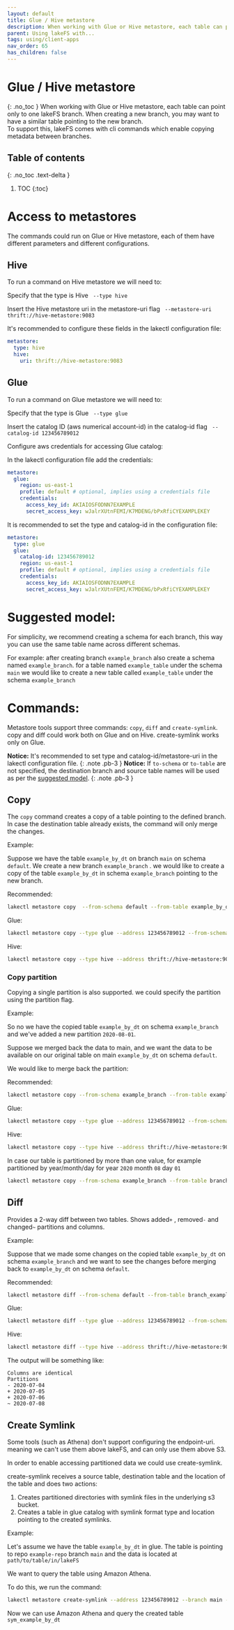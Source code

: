 ```yaml
---
layout: default
title: Glue / Hive metastore 
description: When working with Glue or Hive metastore, each table can point only to one lakeFS branch. 
parent: Using lakeFS with...
tags: using/client-apps
nav_order: 65
has_children: false
---
```


# Glue / Hive metastore 
{: .no_toc }
When working with Glue or Hive metastore, each table can point only to one lakeFS branch.
When creating a new branch, you may want to have a similar table pointing to the new branch.  
To support this, lakeFS comes with cli commands which enable copying metadata between branches.


## Table of contents
{: .no_toc .text-delta }

1. TOC
{:toc}



# Access to metastores
The commands could run on Glue or Hive metastore, each of them have different parameters and different configurations.
## Hive
To run a command on Hive metastore we will need to:

Specify that the type is Hive ``` --type hive```

Insert the Hive metastore uri in the metastore-uri flag ``` --metastore-uri thrift://hive-metastore:9083```

It's recommended to configure these fields in the lakectl configuration file:

``` yaml
metastore:
  type: hive
  hive:
    uri: thrift://hive-metastore:9083
```



## Glue
To run a command on Glue metastore we will need to:

Specify that the type is Glue ``` --type glue```

Insert the catalog ID (aws numerical account-id) in the catalog-id flag ``` --catalog-id 123456789012```

Configure aws credentials for accessing Glue catalog:

In the lakectl configuration file add the credentials:

``` yaml
metastore:
  glue:
    region: us-east-1
    profile: default # optional, implies using a credentials file
    credentials:
      access_key_id: AKIAIOSFODNN7EXAMPLE
      secret_access_key: wJalrXUtnFEMI/K7MDENG/bPxRfiCYEXAMPLEKEY
```

It is recommended to set the type and catalog-id in the configuration file:

``` yaml
metastore:
  type: glue
  glue:
    catalog-id: 123456789012
    region: us-east-1
    profile: default # optional, implies using a credentials file
    credentials:
      access_key_id: AKIAIOSFODNN7EXAMPLE
      secret_access_key: wJalrXUtnFEMI/K7MDENG/bPxRfiCYEXAMPLEKEY
```

# Suggested model:
For simplicity, we recommend creating a schema for each branch, this way you can use the same table name across different schemas.

For example:
after creating branch `example_branch` also create a schema named `example_branch`.
for a table named `example_table` under the schema `main` we would like to create a new table called `example_table` under the schema `example_branch`  
 

# Commands:
Metastore tools support three commands: ```copy```, ```diff``` and ```create-symlink```.
copy and diff could work both on Glue and on Hive.
create-symlink works only on Glue.

**Notice:** It's recommended to set type and catalog-id/metastore-uri in the lakectl configuration file.
{: .note .pb-3 }
**Notice:** If `to-schema` or `to-table` are not specified, the destination branch and source table names will be used as per the [suggested model](#suggested-model).
{: .note .pb-3 }


## Copy
The `copy` command creates a copy of a table pointing to the defined branch.
In case the destination table already exists, the command will only merge the changes.

Example:

Suppose we have the table `example_by_dt` on branch `main` on schema `default`.
We create a new branch `example_branch` .
we would like to create a copy of the table `example_by_dt` in schema `example_branch` pointing to the new branch.   

Recommended:
``` bash
lakectl metastore copy  --from-schema default --from-table example_by_dt --to-branch example_branch 
```

Glue:
``` bash
lakectl metastore copy --type glue --address 123456789012 --from-schema default --from-table example_by_dt --to-schema default --to-table branch_example_by_dt --to-branch example_branch 
```

Hive:
``` bash
lakectl metastore copy --type hive --address thrift://hive-metastore:9083 --from-schema default --from-table example_by_dt --to-schema default --to-table branch_example_by_dt --to-branch example-branch
```

### Copy partition
Copying a single partition is also supported.
we could specify the partition using the partition flag.

Example:

So no we have the copied table `example_by_dt` on schema `example_branch` and we've added a new partition `2020-08-01`.

Suppose we merged back the data to main, and we want the data to be available on our original table on main `example_by_dt` on schema `default`.

We would like to merge back the partition:  

Recommended:
``` bash
lakectl metastore copy --from-schema example_branch --from-table example_by_dt --to-schema default  --to-branch main -p 2020-08-01 
```

Glue:
``` bash
lakectl metastore copy --type glue --address 123456789012 --from-schema example_branch --from-table example_by_dt --to-schema default --to-table example_by_dt --to-branch main -p 2020-08-01
```

Hive:
``` bash
lakectl metastore copy --type hive --address thrift://hive-metastore:9083 --from-schema example_branch --from-table example_by_dt --to-schema default --to-table example_by_dt --to-branch main -p 2020-08-01
```

In case our table is partitioned by more than one value, for example partitioned by year/month/day for year ```2020``` month ```08``` day ```01``` 

``` bash
lakectl metastore copy --from-schema example_branch --from-table branch_example_by_dt --to-schema default --to-branch main -p 2020 -p 08 -p 01
```


## Diff
Provides a 2-way diff between two tables.
Shows added`+` , removed`-` and changed`~` partitions and columns.


Example:

Suppose that we made some changes on the copied table `example_by_dt` on schema `example_branch` and we want to see the changes before merging back to `example_by_dt` on schema `default`. 

Recommended:
``` bash
lakectl metastore diff --from-schema default --from-table branch_example_by_dt --to-schema example_branch 
```

Glue:
``` bash
lakectl metastore diff --type glue --address 123456789012 --from-schema default --from-table branch_example_by_dt --to-schema default --to-table example_by_dt
```

Hive:
``` bash
lakectl metastore diff --type hive --address thrift://hive-metastore:9083 --from-schema default --from-table branch_example_by_dt --to-schema default --to-table example_by_dt
```

The output will be something like:
```
Columns are identical
Partitions
- 2020-07-04
+ 2020-07-05
+ 2020-07-06
~ 2020-07-08
```

## Create Symlink  
Some tools (such as Athena) don't support configuring the endpoint-uri.
meaning we can't use them above lakeFS, and can only use them above S3.
 
In order to enable accessing partitioned data we could use create-symlink.

create-symlink receives a source table, destination table and the location of the table and does two actions:
1. Creates partitioned directories with symlink files in the underlying s3 bucket.
2. Creates a table in glue catalog with symlink format type and location pointing to the created symlinks.


Example:

Let's assume we have the table `example_by_dt` in glue.
The table is pointing to repo `example-repo` branch `main` and the data is located at `path/to/table/in/lakeFS`

We want to query the table using Amazon Athena.

To do this, we run the command:
``` bash
lakectl metastore create-symlink --address 123456789012 --branch main --from-schema default --from-table branch_example_by_dt --to-schema default --to-table sym_example_by_dt --repo example-repository --path path/to/table/in/lakeFS
```

Now we can use  Amazon Athena and query the created table `sym_example_by_dt`
